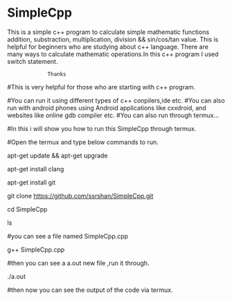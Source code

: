 # SimpleCpp

This is a simple c++ program to calculate simple mathematic functions addition, substraction, multiplication, division &amp;&amp; sin/cos/tan value. This is helpful for beginners who are studying about c++ language. There are many ways to calculate mathematic operations.In this c++ program I used switch statement.

                 Thanks


#This is very helpful for those who are starting with c++ program.

#You can run it using different types of c++ conpilers,ide etc.
#You can also run with android phones using Android applications like cxxdroid, and websites like online gdb compiler etc.
#You can also run through termux... 

#In this i will show you how to run this SimpleCpp through termux.

#Open the termux and type below commands to run.


apt-get update && apt-get upgrade

apt-get install clang

apt-get install git

git clone 
https://github.com/ssrshan/SimpleCpp.git

cd SimpleCpp

ls

#you can see a file named SimpleCpp.cpp

g++ SimpleCpp.cpp


#then you can see a a.out new file ,run it through.

./a.out

#then now you can see the output of the code via termux.



